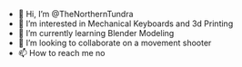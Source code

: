 - 👋 Hi, I’m @TheNorthernTundra
- 👀 I’m interested in Mechanical Keyboards and 3d Printing
- 🌱 I’m currently learning Blender Modeling
- 💞️ I’m looking to collaborate on a movement shooter
- 📫 How to reach me no

<!---
TheNorthernTundra/TheNorthernTundra is a ✨ special ✨ repository because its `README.md` (this file) appears on your GitHub profile.
You can click the Preview link to take a look at your changes.
--->
